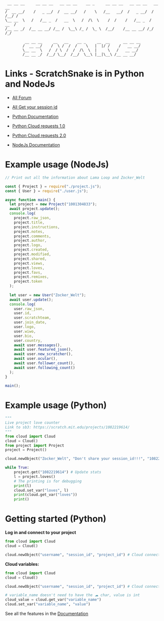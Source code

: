 ```
 __ __ __     __ __ __   __ __ __    __ _     __ __ __   __ __ __   __   __
/  __ __/    /   _ __/  /  __ __/   /    \   /__   __/  /   _ __/  / /__/ /     
\__ __  \   /   /__ _  /   __  \   /  /\  \    /  /    /   /__ _  /  __  /    
/__ __ _/  /__ __ __/ /__ /  \__\ /_ /  \_ \  /__/    /__ __ __/ /_/  /_/

         __ __ __     __   __    __ _     __  __      __ __ __
        /  __ __/    /  \ /  /  /    \   |  |/ /    /   __ __/
        \__ __  \   /  / \  /  /  /\  \  |     \   /   __ __/
        /__ __ _/  /__/ \__/  /__/  \__\ |__|\__\ /__ __ __/
```

# Links - ScratchSnake is in Python and NodeJs
- [All Forum](https://scratch.mit.edu/discuss/topic/786441/?page=1#post-8204810)
- [All Get your session id](https://github.com/Zocker-Welt/ScratchSnake/wiki/Get-your-session-id)

- [Python Documentation](https://github.com/Zocker-Welt/ScratchSnake/wiki/Python-Documentation)
- [Python Cloud requests 1.0](https://github.com/Zocker-Welt/ScratchSnake/wiki/Python-Cloud-Requests-1.0)
- [Python Cloud requests 2.0](https://github.com/Zocker-Welt/ScratchSnake/wiki/Python-Cloud-Requests-2.0)

- [NodeJs Documentation](https://github.com/Zocker-Welt/ScratchSnake/wiki/NodeJs-Documentation)

# Example usage (NodeJs)
```js
// Print out all the information about Lama Loop and Zocker_Welt

const { Project } = require("./project.js");
const { User } = require("./user.js");

async function main() {
  let project = new Project("1001304833");
  await project.update();
  console.log(
    project.raw_json,
    project.title,
    project.instructions,
    project.notes,
    project.comments,
    project.author,
    project.logo,
    project.created,
    project.modified,
    project.shared,
    project.views,
    project.loves,
    project.favs,
    project.remixes,
    project.token
  );
  
  let user = new User("Zocker_Welt");
  await user.update();
  console.log(
    user.raw_json,
    user.id,
    user.scratchteam,
    user.join_date,
    user.logo,
    user.wiwo,
    user.bio,
    user.country,
    await user.messages(),
    await user.featured_json(),
    await user.new_scratcher(),
    await user.ocular(),
    await user.follower_count(),
    await user.following_count()
  );
}

main();
```

# Example usage (Python)
```python
"""
Live project love counter
Link to sb3: https://scratch.mit.edu/projects/1082219614/
"""
from cloud import Cloud
cloud = Cloud()
from project import Project
project = Project()

cloud.newObject("Zocker_Welt", "Don't share your session_id!!!", "1082219614") # Cloud connection

while True:
    project.get("1082219614") # Update stats
    l = project.loves()
    # The printing is for debugging
    print(l)
    cloud.set_var("loves", l)
    print(cloud.get_var("loves"))
    print()
```

# Getting started (Python)
**Log in and connect to your project**
```python
from cloud import Cloud
cloud = Cloud()

cloud.newObject("username", "session_id", "project_id") # Cloud connection
```
**Cloud variables:**
```python
from cloud import Cloud
cloud = Cloud()

cloud.newObject("username", "session_id", "project_id") # Cloud connection

# variable_name doesn't need to have the ☁ char, value is int
cloud_value = cloud.get_var("variable_name")
cloud.set_var("variable_name", "value")
```
See all the features in the [Documentation](https://github.com/Zocker-Welt/ScratchSnake/wiki/Documentation)
